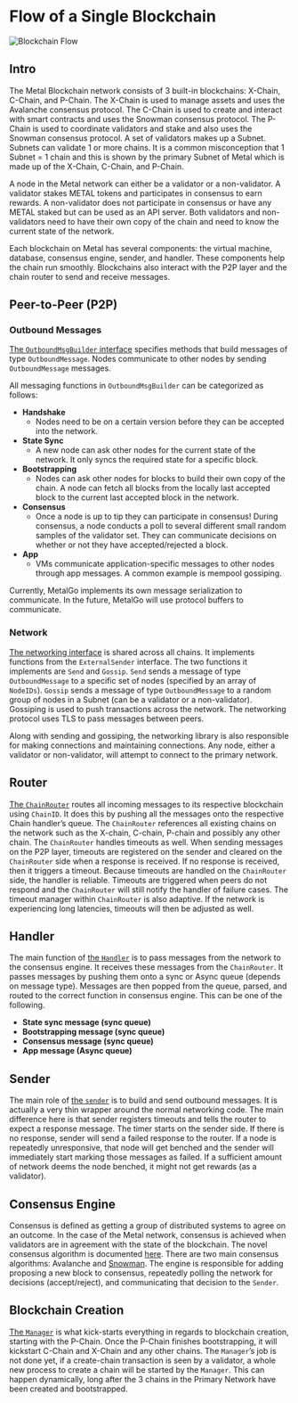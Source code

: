 # Flow of a Single Blockchain

![Blockchain Flow](https://i.imgur.com/9HF6WJQ.png)

## Intro

The Metal Blockchain network consists of 3 built-in blockchains: X-Chain, C-Chain, and
P-Chain. The X-Chain is used to manage assets and uses the Avalanche consensus
protocol. The C-Chain is used to create and interact with smart contracts and
uses the Snowman consensus protocol. The P-Chain is used to coordinate
validators and stake and also uses the Snowman consensus protocol. A set of validators
makes up a Subnet. Subnets can validate 1 or more chains. It is a common
misconception that 1 Subnet = 1 chain and this is shown by the primary Subnet of
Metal which is made up of the X-Chain, C-Chain, and P-Chain.

A node in the Metal network can either be a validator or a non-validator. A
validator stakes METAL tokens and participates in consensus to earn rewards. A
non-validator does not participate in consensus or have any METAL staked but can
be used as an API server. Both validators and non-validators need to have their
own copy of the chain and need to know the current state of the network.

Each blockchain on Metal has several components: the virtual machine,
database, consensus engine, sender, and handler. These components help the chain
run smoothly. Blockchains also interact with the P2P layer and the chain router
to send and receive messages.

## Peer-to-Peer (P2P)

### Outbound Messages

[The `OutboundMsgBuilder`
interface](https://github.com/MetalBlockchain/metalgo/blob/master/message/outbound_msg_builder.go)
specifies methods that build messages of type `OutboundMessage`. Nodes
communicate to other nodes by sending `OutboundMessage` messages.

All messaging functions in `OutboundMsgBuilder` can be categorized as follows:

- **Handshake**
  - Nodes need to be on a certain version before they can be accepted into the network.
- **State Sync**
  - A new node can ask other nodes for the current state of the network. It only
    syncs the required state for a specific block.
- **Bootstrapping**
  - Nodes can ask other nodes for blocks to build their own copy of the chain. A
    node can fetch all blocks from the locally last accepted block to the
    current last accepted block in the network.
- **Consensus**
  - Once a node is up to tip they can participate in consensus! During
    consensus, a node conducts a poll to several different small random samples
    of the validator set. They can communicate decisions on whether or not they
    have accepted/rejected a block.
- **App**
  - VMs communicate application-specific messages to other nodes through app
    messages. A common example is mempool gossiping.

Currently, MetalGo implements its own message serialization to communicate.
In the future, MetalGo will use protocol buffers to communicate.

### Network

[The networking
interface](https://github.com/MetalBlockchain/metalgo/blob/master/network/network.go)
is shared across all chains. It implements functions from the `ExternalSender`
interface. The two functions it implements are `Send` and `Gossip`. `Send` sends
a message of type `OutboundMessage` to a specific set of nodes (specified by an
array of `NodeIDs`). `Gossip` sends a message of type `OutboundMessage` to a
random group of nodes in a Subnet (can be a validator or a non-validator).
Gossiping is used to push transactions across the network. The networking
protocol uses TLS to pass messages between peers.

Along with sending and gossiping, the networking library is also responsible for
making connections and maintaining connections. Any node, either a validator or
non-validator, will attempt to connect to the primary network.

## Router

[The
`ChainRouter`](https://github.com/MetalBlockchain/metalgo/blob/master/snow/networking/router/chain_router.go)
routes all incoming messages to its respective blockchain using `ChainID`. It
does this by pushing all the messages onto the respective Chain handler’s queue.
The `ChainRouter` references all existing chains on the network such as the
X-chain, C-chain, P-chain and possibly any other chain. The `ChainRouter`
handles timeouts as well. When sending messages on the P2P layer, timeouts are
registered on the sender and cleared on the `ChainRouter` side when a response
is received. If no response is received, then it triggers a timeout. Because
timeouts are handled on the `ChainRouter` side, the handler is reliable.
Timeouts are triggered when peers do not respond and the `ChainRouter` will
still notify the handler of failure cases. The timeout manager within
`ChainRouter` is also adaptive. If the network is experiencing long latencies,
timeouts will then be adjusted as well.

## Handler

The main function of [the
`Handler`](https://github.com/MetalBlockchain/metalgo/blob/master/snow/networking/handler/handler.go)
is to pass messages from the network to the consensus engine. It receives these
messages from the `ChainRouter`. It passes messages by pushing them onto a sync
or Async queue (depends on message type). Messages are then popped from the
queue, parsed, and routed to the correct function in consensus engine. This can
be one of the following.

- **State sync message (sync queue)**
- **Bootstrapping message (sync queue)**
- **Consensus message (sync queue)**
- **App message (Async queue)**

## Sender

The main role of [the
`sender`](https://github.com/MetalBlockchain/metalgo/blob/master/snow/networking/sender/sender.go)
is to build and send outbound messages. It is actually a very thin wrapper
around the normal networking code. The main difference here is that sender
registers timeouts and tells the router to expect a response message. The timer
starts on the sender side. If there is no response, sender will send a failed
response to the router. If a node is repeatedly unresponsive, that node will get
benched and the sender will immediately start marking those messages as failed.
If a sufficient amount of network deems the node benched, it might not get
rewards (as a validator).

## Consensus Engine

Consensus is defined as getting a group of distributed systems to agree on an
outcome. In the case of the Metal network, consensus is achieved when
validators are in agreement with the state of the blockchain. The novel
consensus algorithm is documented [here](/overview/getting-started/avalanche-consensus.md).
There are two main consensus algorithms: Avalanche and
[Snowman](https://github.com/MetalBlockchain/metalgo/blob/master/snow/consensus/snowman/consensus.go).
The engine is responsible for adding proposing a new block to consensus,
repeatedly polling the network for decisions (accept/reject), and communicating
that decision to the `Sender`.

## Blockchain Creation

[The
`Manager`](https://github.com/MetalBlockchain/metalgo/blob/master/chains/manager.go)
is what kick-starts everything in regards to blockchain creation, starting with
the P-Chain. Once the P-Chain finishes bootstrapping, it will kickstart C-Chain
and X-Chain and any other chains. The `Manager`’s job is not done yet, if a
create-chain transaction is seen by a validator, a whole new process to create a
chain will be started by the `Manager`. This can happen dynamically, long after
the 3 chains in the Primary Network have been created and bootstrapped.
